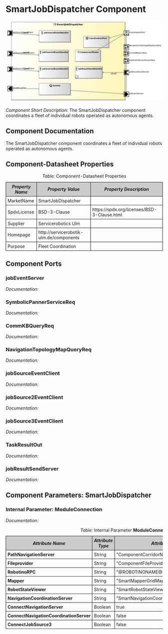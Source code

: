 <!--- This file is generated from the SmartJobDispatcher.componentDocumentation model --->
<!--- do not modify this file manually as it will by automatically overwritten by the code generator, modify the model instead and re-generate this file --->

# SmartJobDispatcher Component

<img src="model/SmartJobDispatcherComponentDefinition.jpg" alt="SmartJobDispatcher-ComponentImage" width="1000">

*Component Short Description:* The SmartJobDispatcher component coordinates a fleet of individual robots operated as autonomous agents.

## Component Documentation
<p></p>
<p> The SmartJobDispatcher component coordinates a fleet of individual robots operated as autonomous agents.
</p>
<p></p>

## Component-Datasheet Properties

<table style="border-collapse:collapse;">
<caption><i>Table:</i> Component-Datasheet Properties</caption>
<tr style="background-color:#ccc;">
<th style="border:1px solid black; padding: 5px;"><i>Property Name</i></th>
<th style="border:1px solid black; padding: 5px;"><i>Property Value</i></th>
<th style="border:1px solid black; padding: 5px;"><i>Property Description</i></th>
</tr>
<tr>
<td style="border:1px solid black; padding: 5px;">MarketName</td>
<td style="border:1px solid black; padding: 5px;">SmartJobDispatcher</td>
<td style="border:1px solid black; padding: 5px;"></td>
</tr>
<tr>
<td style="border:1px solid black; padding: 5px;">SpdxLicense</td>
<td style="border:1px solid black; padding: 5px;">BSD-3-Clause</td>
<td style="border:1px solid black; padding: 5px;">https://spdx.org/licenses/BSD-3-Clause.html</td>
</tr>
<tr>
<td style="border:1px solid black; padding: 5px;">Supplier</td>
<td style="border:1px solid black; padding: 5px;">Servicerobotics Ulm</td>
<td style="border:1px solid black; padding: 5px;"></td>
</tr>
<tr>
<td style="border:1px solid black; padding: 5px;">Homepage</td>
<td style="border:1px solid black; padding: 5px;">http://servicerobotik-ulm.de/components</td>
<td style="border:1px solid black; padding: 5px;"></td>
</tr>
<tr>
<td style="border:1px solid black; padding: 5px;">Purpose</td>
<td style="border:1px solid black; padding: 5px;">Fleet Coordination</td>
<td style="border:1px solid black; padding: 5px;"></td>
</tr>
</table>

## Component Ports

### jobEventServer

*Documentation:*


### SymbolicPannerServiceReq

*Documentation:*


### CommKBQueryReq

*Documentation:*


### NavigationTopologyMapQueryReq

*Documentation:*


### jobSourceEventClient

*Documentation:*


### jobSource2EventClient

*Documentation:*


### jobSource3EventClient

*Documentation:*


### TaskResultOut

*Documentation:*


### jobResultSendServer

*Documentation:*




## Component Parameters: SmartJobDispatcher

### Internal Parameter: ModuleConnection

*Documentation:*

<table style="border-collapse:collapse;">
<caption><i>Table:</i> Internal Parameter <b>ModuleConnection</b></caption>
<tr style="background-color:#ccc;">
<th style="border:1px solid black; padding: 5px;"><i>Attribute Name</i></th>
<th style="border:1px solid black; padding: 5px;"><i>Attribute Type</i></th>
<th style="border:1px solid black; padding: 5px;"><i>Attribute Value</i></th>
<th style="border:1px solid black; padding: 5px;"><i>Attribute Description</i></th>
</tr>
<tr>
<td style="border:1px solid black; padding: 5px;"><b>PathNavigationServer</b></td>
<td style="border:1px solid black; padding: 5px;">String</td>
<td style="border:1px solid black; padding: 5px;">"ComponentCorridorNavigationServer"</td>
<td style="border:1px solid black; padding: 5px;"></td>
</tr>
<tr>
<td style="border:1px solid black; padding: 5px;"><b>Fileprovider</b></td>
<td style="border:1px solid black; padding: 5px;">String</td>
<td style="border:1px solid black; padding: 5px;">"ComponentFileProvider"</td>
<td style="border:1px solid black; padding: 5px;"></td>
</tr>
<tr>
<td style="border:1px solid black; padding: 5px;"><b>RobotinoRPC</b></td>
<td style="border:1px solid black; padding: 5px;">String</td>
<td style="border:1px solid black; padding: 5px;">"@ROBOTINONAME@.SmartRobotinoRPCBridge"</td>
<td style="border:1px solid black; padding: 5px;"></td>
</tr>
<tr>
<td style="border:1px solid black; padding: 5px;"><b>Mapper</b></td>
<td style="border:1px solid black; padding: 5px;">String</td>
<td style="border:1px solid black; padding: 5px;">"SmartMapperGridMap"</td>
<td style="border:1px solid black; padding: 5px;"></td>
</tr>
<tr>
<td style="border:1px solid black; padding: 5px;"><b>RobotStateViewer</b></td>
<td style="border:1px solid black; padding: 5px;">String</td>
<td style="border:1px solid black; padding: 5px;">"SmartRobotStateViewer"</td>
<td style="border:1px solid black; padding: 5px;"></td>
</tr>
<tr>
<td style="border:1px solid black; padding: 5px;"><b>NavigationCoordinationServer</b></td>
<td style="border:1px solid black; padding: 5px;">String</td>
<td style="border:1px solid black; padding: 5px;">"SmartNavigationCoordinationServer"</td>
<td style="border:1px solid black; padding: 5px;"></td>
</tr>
<tr>
<td style="border:1px solid black; padding: 5px;"><b>ConnectNavigationServer</b></td>
<td style="border:1px solid black; padding: 5px;">Boolean</td>
<td style="border:1px solid black; padding: 5px;">true</td>
<td style="border:1px solid black; padding: 5px;"></td>
</tr>
<tr>
<td style="border:1px solid black; padding: 5px;"><b>ConnectNavigationCoordinationServer</b></td>
<td style="border:1px solid black; padding: 5px;">Boolean</td>
<td style="border:1px solid black; padding: 5px;">false</td>
<td style="border:1px solid black; padding: 5px;"></td>
</tr>
<tr>
<td style="border:1px solid black; padding: 5px;"><b>ConnectJobSource3</b></td>
<td style="border:1px solid black; padding: 5px;">Boolean</td>
<td style="border:1px solid black; padding: 5px;">false</td>
<td style="border:1px solid black; padding: 5px;"></td>
</tr>
</table>

